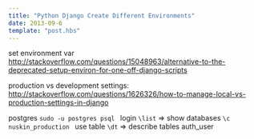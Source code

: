 ```yaml
---
title: "Python Django Create Different Environments"
date: 2013-09-6
template: "post.hbs"
---
```





set environment var
http://stackoverflow.com/questions/15048963/alternative-to-the-deprecated-setup-environ-for-one-off-django-scripts

production vs development settings:
http://stackoverflow.com/questions/1626326/how-to-manage-local-vs-production-settings-in-django

postgres
`sudo -u postgres psql ` login
`\list` => show databases
`\c nuskin_production ` use table
`\dt` => describe tables
auth_user